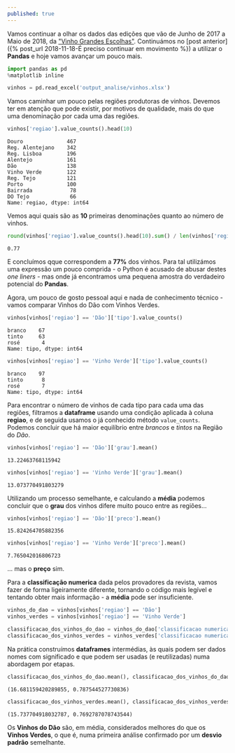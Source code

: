```yaml
---
published: true
---
```


Vamos continuar a olhar os dados das edições que vão de Junho de 2017 a Maio de 2018, da ["Vinho Grandes Escolhas"](https://grandesescolhas.com/). Continuámos no [post anterior]({% post_url 2018-11-18-É preciso continuar em movimento %}) a utilizar o **Pandas** e hoje vamos avançar um pouco mais.


```python
import pandas as pd
%matplotlib inline

vinhos = pd.read_excel('output_analise/vinhos.xlsx')
```

Vamos caminhar um pouco pelas regiões produtoras de vinhos. Devemos ter em atenção que pode existir, por motivos de qualidade, mais do que uma denominação por cada uma das regiões.


```python
vinhos['regiao'].value_counts().head(10)
```




    Douro              467
    Reg. Alentejano    342
    Reg. Lisboa        196
    Alentejo           161
    Dão                138
    Vinho Verde        122
    Reg. Tejo          121
    Porto              100
    Bairrada            78
    DO Tejo             66
    Name: regiao, dtype: int64



Vemos aqui quais são as **10** primeiras denominações quanto ao número de vinhos.


```python
round(vinhos['regiao'].value_counts().head(10).sum() / len(vinhos['regiao']), 2)
```




    0.77



E concluímos qque correspondem a **77%** dos vinhos. Para tal utilizámos uma expressão um pouco comprida - o Python é acusado de abusar destes *one liners* - mas onde já encontramos uma pequena amostra do verdadeiro potencial do **Pandas**.

Agora, um pouco de gosto pessoal aqui e nada de conhecimento técnico - vamos comparar Vinhos do Dão com Vinhos Verdes.


```python
vinhos[vinhos['regiao'] == 'Dão']['tipo'].value_counts()
```




    branco    67
    tinto     63
    rosé       4
    Name: tipo, dtype: int64




```python
vinhos[vinhos['regiao'] == 'Vinho Verde']['tipo'].value_counts()
```




    branco    97
    tinto      8
    rosé       7
    Name: tipo, dtype: int64



Para encontrar o número de vinhos de cada tipo para cada uma das regiões, filtramos a **dataframe** usando uma condição aplicada à coluna **regiao**, e de seguida usamos o já conhecido método `value_counts`. Podemos concluir que há maior equilíbrio entre *brancos* e *tintos* na Região do *Dão*.


```python
vinhos[vinhos['regiao'] == 'Dão']['grau'].mean()
```




    13.22463768115942




```python
vinhos[vinhos['regiao'] == 'Vinho Verde']['grau'].mean()
```




    13.073770491803279



Utilizando um processo semelhante, e calculando a **média** podemos concluir que o **grau** dos vinhos difere muito pouco entre as regiões...


```python
vinhos[vinhos['regiao'] == 'Dão']['preco'].mean()
```




    15.824264705882356




```python
vinhos[vinhos['regiao'] == 'Vinho Verde']['preco'].mean()
```




    7.765042016806723



... mas o **preço** sim.

Para a  **classificação numerica** dada pelos provadores da revista, vamos fazer de forma ligeiramente diferente, tornando o código mais legível e tentando obter mais informação - a **média** pode ser insuficiente.


```python
vinhos_do_dao = vinhos[vinhos['regiao'] == 'Dão']
vinhos_verdes = vinhos[vinhos['regiao'] == 'Vinho Verde']
```


```python
classificacao_dos_vinhos_do_dao = vinhos_do_dao['classificacao numerica']
classificacao_dos_vinhos_verdes = vinhos_verdes['classificacao numerica']
```

Na prática construímos **dataframes** intermédias, às quais podem ser dados nomes com significado e que podem ser usadas (e reutilizadas) numa abordagem por etapas.


```python
classificacao_dos_vinhos_do_dao.mean(), classificacao_dos_vinhos_do_dao.std()
```




    (16.681159420289855, 0.787544527730836)




```python
classificacao_dos_vinhos_verdes.mean(), classificacao_dos_vinhos_verdes.std()
```




    (15.737704918032787, 0.7692787078743544)



Os **Vinhos do Dão** são, em média, considerados melhores do que os **Vinhos Verdes**, o que é, numa primeira análise confirmado por um **desvio padrão** semelhante.
